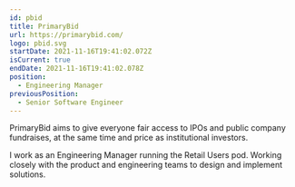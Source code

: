 ```yaml
---
id: pbid
title: PrimaryBid
url: https://primarybid.com/
logo: pbid.svg
startDate: 2021-11-16T19:41:02.072Z
isCurrent: true
endDate: 2021-11-16T19:41:02.078Z
position:
  - Engineering Manager
previousPosition:
  - Senior Software Engineer
---
```

PrimaryBid aims to give everyone fair access to IPOs and public company fundraises, at the same time and price as institutional investors.

I work as an Engineering Manager running the Retail Users pod. Working closely with the product and engineering teams to design and implement solutions.
